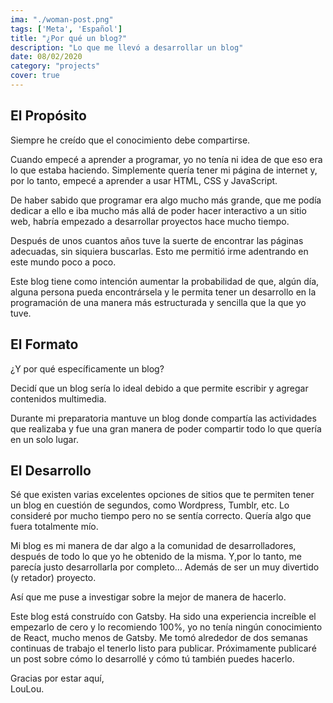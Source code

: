 ```yaml
---
ima: "./woman-post.png"
tags: ['Meta', 'Español']
title: "¿Por qué un blog?"
description: "Lo que me llevó a desarrollar un blog"
date: 08/02/2020
category: "projects"
cover: true
---
```


##  El Propósito 
Siempre he creído que el conocimiento debe compartirse. 

Cuando empecé a aprender a programar, yo no tenía ni idea de que eso era lo que estaba haciendo. Simplemente quería tener mi página de internet y, por lo tanto, empecé a aprender a usar HTML, CSS y JavaScript. 

De haber sabido que programar era algo mucho más grande, que me podía dedicar a ello e iba mucho más allá de poder hacer interactivo a un sitio web, habría empezado a desarrollar proyectos hace mucho tiempo. 

Después de unos cuantos años tuve la suerte de encontrar las páginas adecuadas, sin siquiera buscarlas. Esto me permitió irme adentrando en este mundo poco a poco. 

Este blog tiene como intención aumentar la probabilidad de que, algún día, alguna persona pueda encontrársela y le permita tener un desarrollo en la programación de una manera más estructurada y sencilla que la que yo tuve. 

## El Formato 
¿Y por qué específicamente un blog?

Decidí que un blog sería lo ideal debido a que permite escribir y agregar contenidos multimedia.

Durante mi preparatoria mantuve un blog donde compartía las actividades que realizaba y fue una gran manera de poder compartir todo lo que quería en un solo lugar. 

## El Desarrollo
Sé que existen varias excelentes opciones de sitios que te permiten tener un blog en cuestión de segundos, como Wordpress, Tumblr, etc. Lo consideré por mucho tiempo pero no se sentía correcto. Quería algo que fuera totalmente mío.

 Mi blog es mi manera de dar algo a la comunidad de desarrolladores, después de todo lo que yo he obtenido de la misma. Y,por lo tanto, me parecía justo desarrollarla por completo... Además de ser un muy divertido (y retador) proyecto.

 Así que me puse a investigar sobre la mejor de manera de hacerlo. 

 Este blog está construído con Gatsby. Ha sido una experiencia increíble el empezarlo de cero y lo recomiendo 100%, yo no tenía ningún conocimiento de React, mucho menos de Gatsby. Me tomó alrededor de dos semanas continuas de trabajo el tenerlo listo para publicar. Próximamente publicaré un post sobre cómo lo desarrollé y cómo tú también puedes hacerlo.

 Gracias por estar aquí, <br>
 LouLou.